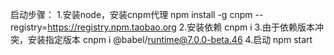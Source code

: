 启动步骤：
1.安装node，安装cnpm代理
  npm install -g cnpm --registry=https://registry.npm.taobao.org
2.安装依赖
  cnpm i
3.由于依赖版本冲突，安装指定版本
  cnpm i @babel/runtime@7.0.0-beta.46
4.启动
  npm start


